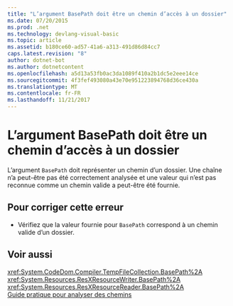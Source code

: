 ```yaml
---
title: "L’argument BasePath doit être un chemin d’accès à un dossier"
ms.date: 07/20/2015
ms.prod: .net
ms.technology: devlang-visual-basic
ms.topic: article
ms.assetid: b180ce60-ad57-41a6-a313-491d86d84cc7
caps.latest.revision: "8"
author: dotnet-bot
ms.author: dotnetcontent
ms.openlocfilehash: a5d13a53fb0ac3da1089f410a2b1dc5e2eee14ce
ms.sourcegitcommit: 4f3fef493080a43e70e951223894768d36ce430a
ms.translationtype: MT
ms.contentlocale: fr-FR
ms.lasthandoff: 11/21/2017
---
```

# <a name="argument-basepath-must-be-a-path-to-a-folder"></a>L’argument BasePath doit être un chemin d’accès à un dossier
L’argument `BasePath` doit représenter un chemin d’un dossier. Une chaîne n’a peut-être pas été correctement analysée et une valeur qui n’est pas reconnue comme un chemin valide a peut-être été fournie.  
  
## <a name="to-correct-this-error"></a>Pour corriger cette erreur  
  
-   Vérifiez que la valeur fournie pour `BasePath` correspond à un chemin valide d’un dossier.  
  
## <a name="see-also"></a>Voir aussi  
 <xref:System.CodeDom.Compiler.TempFileCollection.BasePath%2A>  
 <xref:System.Resources.ResXResourceWriter.BasePath%2A>  
 <xref:System.Resources.ResXResourceReader.BasePath%2A>  
 [Guide pratique pour analyser des chemins](../../visual-basic/developing-apps/programming/drives-directories-files/how-to-parse-file-paths.md)
